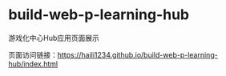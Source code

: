 # build-web-p-learning-hub
游戏化中心Hub应用页面展示

页面访问链接：https://haili1234.github.io/build-web-p-learning-hub/index.html

